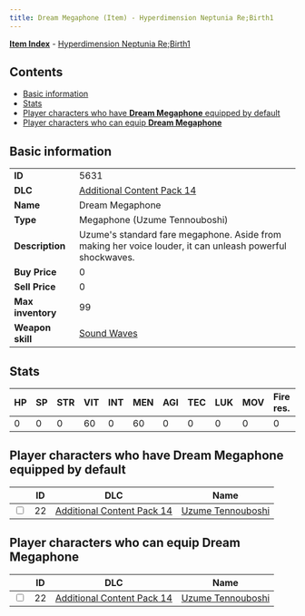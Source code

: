 ```yaml
---
title: Dream Megaphone (Item) - Hyperdimension Neptunia Re;Birth1
---
```


[**Item Index**](/neptunia/rb1/item/index.html) - [Hyperdimension Neptunia Re;Birth1](/neptunia/rb1)

## Contents

- [Basic information](#basic-information)
- [Stats](#stats)
- [Player characters who have **Dream Megaphone** equipped by default](#player-characters-who-have-dream-megaphone-equipped-by-default)
- [Player characters who can equip **Dream Megaphone**](#player-characters-who-can-equip-dream-megaphone)

## Basic information

|   |   |
| -- | -- |
| **ID** | 5631 |
| **DLC** | [Additional Content Pack 14](/neptunia/rb1/dlc/23-pack14.html) |
| **Name** | Dream Megaphone |
| **Type** | Megaphone (Uzume Tennouboshi) |
| **Description** | Uzume's standard fare megaphone. Aside from making her voice louder, it can unleash powerful shockwaves. |
| **Buy Price** | 0 |
| **Sell Price** | 0 |
| **Max inventory** | 99 |
| **Weapon skill** | [Sound Waves](/neptunia/rb1/skill/23-3701-sound-waves.html) |


## Stats

| HP | SP | STR | VIT | INT | MEN | AGI | TEC | LUK | MOV | Fire res. | Ice res. | Wind res. | Lightning res. |
| -- | -- | --- | --- | --- | --- | --- | --- | --- | --- | --------- | -------- | --------- | -------------- |
| 0 | 0 | 0 | 60 | 0 | 60 | 0 | 0 | 0 | 0 | 0 | 0 | 0 | 0 |


## Player characters who have **Dream Megaphone** equipped by default

|    | ID | DLC | Name |
| -- | -- | --- | ---- |
| <input type="checkbox" id="rb1-player-23-22" class="trackbox" /> | 22 | [Additional Content Pack 14](/neptunia/rb1/dlc/23-pack14.html) | [Uzume Tennouboshi](/neptunia/rb1/player/23-22-uzume-tennouboshi.html) |


## Player characters who can equip **Dream Megaphone**

|    | ID | DLC | Name |
| -- | -- | --- | ---- |
| <input type="checkbox" id="rb1-player-23-22" class="trackbox" /> | 22 | [Additional Content Pack 14](/neptunia/rb1/dlc/23-pack14.html) | [Uzume Tennouboshi](/neptunia/rb1/player/23-22-uzume-tennouboshi.html) |
